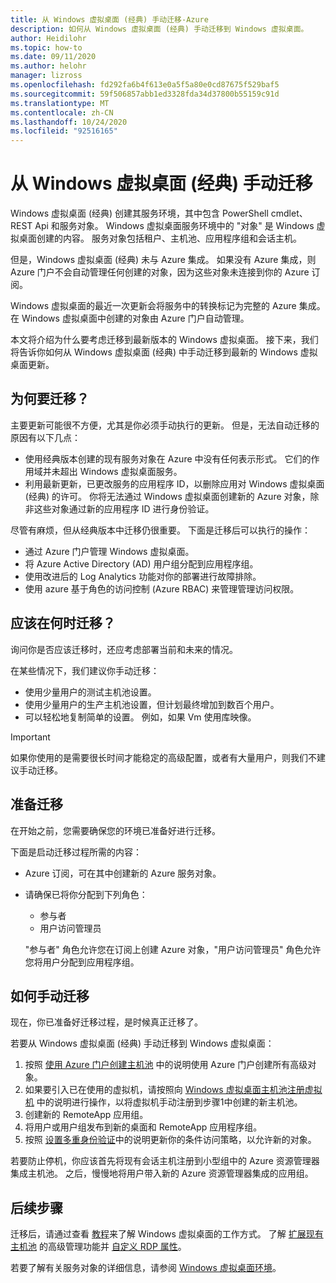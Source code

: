```yaml
---
title: 从 Windows 虚拟桌面 (经典) 手动迁移-Azure
description: 如何从 Windows 虚拟桌面 (经典) 手动迁移到 Windows 虚拟桌面。
author: Heidilohr
ms.topic: how-to
ms.date: 09/11/2020
ms.author: helohr
manager: lizross
ms.openlocfilehash: fd292fa6b4f613e0a5f5a80e0cd87675f529baf5
ms.sourcegitcommit: 59f506857abb1ed3328fda34d37800b55159c91d
ms.translationtype: MT
ms.contentlocale: zh-CN
ms.lasthandoff: 10/24/2020
ms.locfileid: "92516165"
---
```

# <a name="migrate-manually-from-windows-virtual-desktop-classic"></a>从 Windows 虚拟桌面 (经典) 手动迁移

Windows 虚拟桌面 (经典) 创建其服务环境，其中包含 PowerShell cmdlet、REST Api 和服务对象。 Windows 虚拟桌面服务环境中的 "对象" 是 Windows 虚拟桌面创建的内容。 服务对象包括租户、主机池、应用程序组和会话主机。

但是，Windows 虚拟桌面 (经典) 未与 Azure 集成。 如果没有 Azure 集成，则 Azure 门户不会自动管理任何创建的对象，因为这些对象未连接到你的 Azure 订阅。

Windows 虚拟桌面的最近一次更新会将服务中的转换标记为完整的 Azure 集成。 在 Windows 虚拟桌面中创建的对象由 Azure 门户自动管理。

本文将介绍为什么要考虑迁移到最新版本的 Windows 虚拟桌面。 接下来，我们将告诉你如何从 Windows 虚拟桌面 (经典) 中手动迁移到最新的 Windows 虚拟桌面更新。

## <a name="why-migrate"></a>为何要迁移？

主要更新可能很不方便，尤其是你必须手动执行的更新。 但是，无法自动迁移的原因有以下几点：

- 使用经典版本创建的现有服务对象在 Azure 中没有任何表示形式。 它们的作用域并未超出 Windows 虚拟桌面服务。
- 利用最新更新，已更改服务的应用程序 ID，以删除应用对 Windows 虚拟桌面 (经典) 的许可。 你将无法通过 Windows 虚拟桌面创建新的 Azure 对象，除非这些对象通过新的应用程序 ID 进行身份验证。

尽管有麻烦，但从经典版本中迁移仍很重要。 下面是迁移后可以执行的操作：

- 通过 Azure 门户管理 Windows 虚拟桌面。
- 将 Azure Active Directory (AD) 用户组分配到应用程序组。
- 使用改进后的 Log Analytics 功能对你的部署进行故障排除。
- 使用 azure 基于角色的访问控制 (Azure RBAC) 来管理管理访问权限。

## <a name="when-should-i-migrate"></a>应该在何时迁移？

询问你是否应该迁移时，还应考虑部署当前和未来的情况。

在某些情况下，我们建议你手动迁移：

- 使用少量用户的测试主机池设置。
- 使用少量用户的生产主机池设置，但计划最终增加到数百个用户。
- 可以轻松地复制简单的设置。 例如，如果 Vm 使用库映像。

> [!IMPORTANT]
> 如果你使用的是需要很长时间才能稳定的高级配置，或者有大量用户，则我们不建议手动迁移。

## <a name="prepare-for-migration"></a>准备迁移

在开始之前，您需要确保您的环境已准备好进行迁移。

下面是启动迁移过程所需的内容：

- Azure 订阅，可在其中创建新的 Azure 服务对象。
- 请确保已将你分配到下列角色：
    
    - 参与者
    - 用户访问管理员
    
    "参与者" 角色允许您在订阅上创建 Azure 对象，"用户访问管理员" 角色允许您将用户分配到应用程序组。

## <a name="how-to-migrate-manually"></a>如何手动迁移

现在，你已准备好迁移过程，是时候真正迁移了。

若要从 Windows 虚拟桌面 (经典) 手动迁移到 Windows 虚拟桌面：

1. 按照 [使用 Azure 门户创建主机池](create-host-pools-azure-marketplace.md) 中的说明使用 Azure 门户创建所有高级对象。
2. 如果要引入已在使用的虚拟机，请按照向 [Windows 虚拟桌面主机池注册虚拟机](create-host-pools-powershell.md#register-the-virtual-machines-to-the-windows-virtual-desktop-host-pool) 中的说明进行操作，以将虚拟机手动注册到步骤1中创建的新主机池。
3. 创建新的 RemoteApp 应用组。
4. 将用户或用户组发布到新的桌面和 RemoteApp 应用程序组。
5. 按照 [设置多重身份验证](set-up-mfa.md)中的说明更新你的条件访问策略，以允许新的对象。

若要防止停机，你应该首先将现有会话主机注册到小型组中的 Azure 资源管理器集成主机池。 之后，慢慢地将用户带入新的 Azure 资源管理器集成的应用组。

## <a name="next-steps"></a>后续步骤

迁移后，请通过查看 [教程](create-host-pools-azure-marketplace.md)来了解 Windows 虚拟桌面的工作方式。 了解 [扩展现有主机池](expand-existing-host-pool.md) 的高级管理功能并 [自定义 RDP 属性](customize-rdp-properties.md)。

若要了解有关服务对象的详细信息，请参阅 [Windows 虚拟桌面环境](environment-setup.md)。
